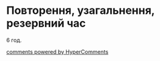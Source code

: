 <div id="hypercomments_widget" class="js-hypercomments-widget invisible"></div>

# Повторення, узагальнення, резервний час

6 год.

<div class="js-hypercomments-container">
<a href="http://hypercomments.com" class="hc-link" title="comments widget">comments powered by HyperComments</a>
</div>